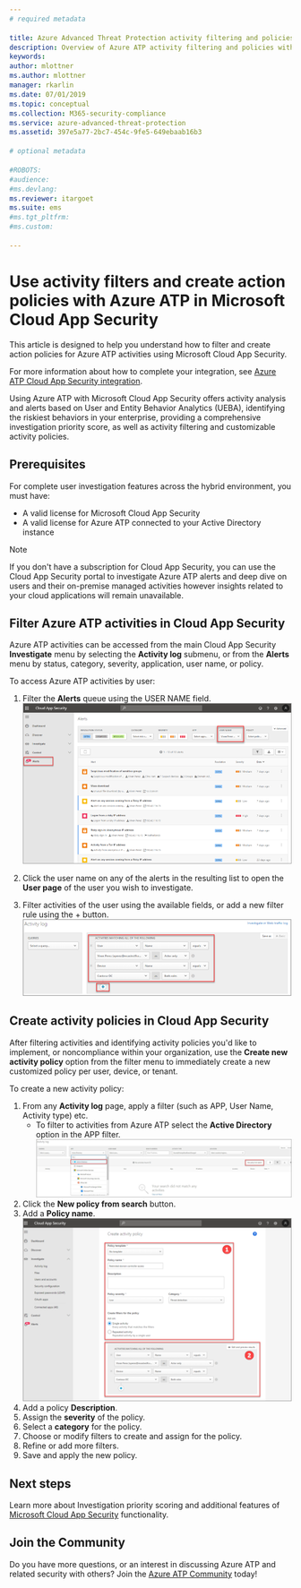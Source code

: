 ```yaml
---
# required metadata

title: Azure Advanced Threat Protection activity filtering and policies in Microsoft Cloud App Security  | Microsoft Docs
description: Overview of Azure ATP activity filtering and policies with Microsoft Cloud App Security.
keywords:
author: mlottner
ms.author: mlottner
manager: rkarlin
ms.date: 07/01/2019
ms.topic: conceptual
ms.collection: M365-security-compliance
ms.service: azure-advanced-threat-protection
ms.assetid: 397e5a77-2bc7-454c-9fe5-649ebaab16b3

# optional metadata

#ROBOTS:
#audience:
#ms.devlang:
ms.reviewer: itargoet
ms.suite: ems
#ms.tgt_pltfrm:
#ms.custom:

---
```


# Use activity filters and create action policies with Azure ATP in Microsoft Cloud App Security 

This article is designed to help you understand how to filter and create action policies for Azure ATP activities using Microsoft Cloud App Security. 

For more information about how to complete your integration, see [Azure ATP Cloud App Security integration](https://docs.microsoft.com/cloud-app-security/aatp-integration/enable-azure-advanced-threat-protection).  

Using Azure ATP with Microsoft Cloud App Security offers activity analysis and alerts based on User and Entity Behavior Analytics (UEBA), identifying the riskiest behaviors in your enterprise, providing a comprehensive investigation priority score, as well as activity filtering and customizable activity policies. 

## Prerequisites

For complete user investigation features across the hybrid environment, you must have:
- A valid license for Microsoft Cloud App Security
- A valid license for Azure ATP connected to your Active Directory instance

>[!NOTE]
>If you don't have a subscription for Cloud App Security, you can use the Cloud App Security portal to investigate Azure ATP alerts and deep dive on users and their on-premise managed activities however insights related to your cloud applications will remain unavailable.

## Filter Azure ATP activities in Cloud App Security  
 
Azure ATP activities can be accessed from the main Cloud App Security **Investigate** menu by selecting the **Activity log** submenu, or from the **Alerts** menu by status, category, severity, application, user name, or policy.  

To access Azure ATP activities by user:

1. Filter the **Alerts** queue using the USER NAME field. 
    ![Alerts queue](media/atp-mcas-alerts-queue.png)
1. Click the user name on any of the alerts in the resulting list to open the **User page** of the user you wish to investigate. 
    
1. Filter activities of the user using the available fields, or add a new filter rule using the + button.
    ![Alerts queue](media/atp-mcas-activity-filter.png)

## Create activity policies in Cloud App Security

After filtering activities and identifying activity policies you'd like to implement, or noncompliance within your organization, use the **Create new activity policy** option from the filter menu to immediately create a new customized policy per user, device, or tenant. 

To create a new activity policy:

1. From any **Activity log** page, apply a filter (such as APP, User Name, Activity type) etc. 
    - To filter to activities from Azure ATP select the **Active Directory** option in the APP filter. 
    ![Create new activity policy](media/atp-mcas-create-new-policy.png)
1. Click the **New policy from search** button.    
1. Add a **Policy name**. 
    ![Create new activity policy -step 2](media/atp-mcas-create-policy.png)
1. Add a policy **Description**.  
1. Assign the **severity** of the policy.
1. Select a **category** for the policy.
1. Choose or modify filters to create and assign for the policy.
1. Refine or add more filters. 
1. Save and apply the new policy.  


## Next steps

Learn more about Investigation priority scoring and additional features of [Microsoft Cloud App Security](https://docs.microsoft.com/cloud-app-security/) functionality.
  
## Join the Community

Do you have more questions, or an interest in discussing Azure ATP and related security with others? Join the [Azure ATP Community](https://techcommunity.microsoft.com/t5/Azure-Advanced-Threat-Protection/bd-p/AzureAdvancedThreatProtection) today!




